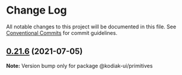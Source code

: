 # Change Log

All notable changes to this project will be documented in this file.
See [Conventional Commits](https://conventionalcommits.org) for commit guidelines.

## [0.21.6](https://github.com/skyverge/kodiak-ui/compare/@kodiak-ui/primitives@0.21.5...@kodiak-ui/primitives@0.21.6) (2021-07-05)

**Note:** Version bump only for package @kodiak-ui/primitives
